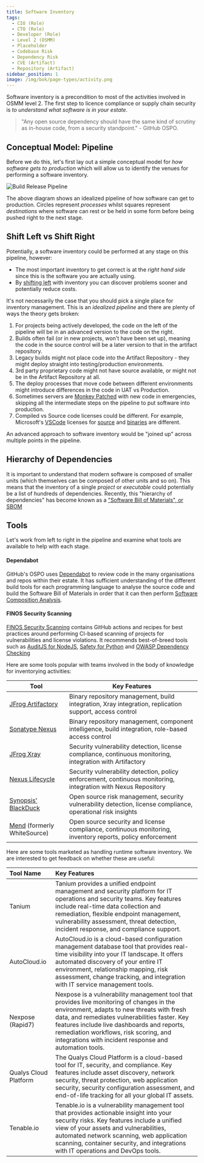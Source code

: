 ```yaml
---
title: Software Inventory
tags: 
  - CIO (Role)
  - CTO (Role)
  - Developer (Role)
  - Level 2 (OSMM)
  - Placeholder
  - Codebase Risk
  - Dependency Risk
  - CVE (Artifact)
  - Repository (Artifact)
sidebar_position: 1
image: /img/bok/page-types/activity.png
---
```


Software inventory is a precondition to most of the activities involved in OSMM level 2.  The first step to licence compliance or supply chain security is _to understand what software is in your estate_.

> "Any open source dependency should have the same kind of scrutiny as in-house code, from a security standpoint." - GitHub OSPO.

## Conceptual Model:  Pipeline

Before we do this, let's first lay out a simple conceptual model for _how software gets to production_ which will allow us to identify the venues for performing a software inventory.

![Build Release Pipeline](/img/bok/build-release-pipeline.png)

The above diagram shows an idealized pipeline of how software can get to production.   Circles represent _processes_ whilst squares represent _destinations_ where software can rest or be held in some form before being pushed right to the next stage.

## Shift Left vs Shift Right

Potentially, a software inventory could be performed at any stage on this pipeline, however:

- The most important inventory to get correct is at the _right hand side_ since this is the software you are actually using.
- By [shifting left](https://www.dynatrace.com/news/blog/what-is-shift-left-and-what-is-shift-right/) with inventory you can discover problems sooner and potentially reduce costs.

It's not necessarily the case that you should pick a single place for inventory management.  This is an _idealized pipeline_ and there are plenty of ways the theory gets broken:

1.  For projects being actively developed, the code on the left of the pipeline will be in an advanced version to the code on the right.
2.  Builds often fail (or in new projects, won't have been set up), meaning the code in the source control will be a later version to that in the artifact repository. 
3.  Legacy builds might not place code into the Artifact Repository - they might deploy straight into testing/production environments.
4.  3rd party proprietary code might not have source available, or might not be in the Artifact Repository at all. 
5.  The deploy processes that move code between different environments might introduce differences in the code in UAT vs Production.
6.  Sometimes servers are [Monkey Patched](https://en.wikipedia.org/wiki/Monkey_patch) with new code in emergencies, skipping all the intermediate steps on the pipeline to put software into production.
7.  Compiled vs Source code licenses could be different.  For example, Microsoft's [VSCode](https://code.visualstudio.com) licenses for [source](https://github.com/microsoft/vscode) and [binaries](https://code.visualstudio.com/license) are different.

An advanced approach to software inventory would be "joined up" across multiple points in the pipeline.

## Hierarchy of Dependencies

It is important to understand that modern software is composed of smaller units (which themselves can be composed of other units and so on).   This means that the inventory of a single _project_ or _executable_ could potentially be a list of hundreds of dependencies.   Recently, this "hierarchy of dependencies" has become known as a ["Software Bill of Materials", or SBOM](../../Artifacts/SBOMs)

## Tools

Let's work from left to right in the pipeline and examine what tools are available to help with each stage.

<BoxOut image="/img/bok/destinations/source-repository.png" title="Source Control"  link="../../Artifacts/Repository#source-repository" linkText="Main Article on Source Repositories">

#### Dependabot

GitHub's OSPO uses [Dependabot](https://github.com/dependabot) to review code in the many organisations and repos within their estate.  It has sufficient understanding of the different build tools for each programming language to analyse the source code and build the Software Bill of Materials in order that it can then perform [Software Composition Analysis](Supply-Chain-Security#software-composition-analysis).

#### FINOS Security Scanning

[FINOS Security Scanning](https://github.com/finos/security-scanning) contains GitHub actions and recipes for best practices around performing CI-based scanning of projects for vulnerabilities and license violations.  It recommends best-of-breed tools such as [AuditJS for NodeJS](https://www.npmjs.com/package/auditjs), [Safety for Python](https://pyup.io/safety/) and [OWASP Dependency Checking](https://github.com/jeremylong/DependencyCheck)

</BoxOut>


<BoxOut image="/img/bok/destinations/artifact-repository.png" title="Artifact Repository" link="../../Artifacts/Repository#artifact-repository" linkText="Main Article on Artifact Repositories">

Here are some tools popular with teams involved in the body of knowledge for inventorying activities:

| Tool                        | Key Features                                                                                                   |
|-----------------------------|----------------------------------------------------------------------------------------------------------------|
| [JFrog Artifactory](https://jfrog.com/artifactory/)                 | Binary repository management, build integration, Xray integration, replication support, access control         |
| [Sonatype Nexus](https://www.sonatype.com/products/nexus-repository)                      | Binary repository management, component intelligence, build integration, role-based access control             |
| [JFrog Xray](https://jfrog.com/solution-sheet/jfrog-xray/)                        | Security vulnerability detection, license compliance, continuous monitoring, integration with Artifactory      |
| [Nexus Lifecycle](https://www.sonatype.com/products/open-source-security-dependency-management)             | Security vulnerability detection, policy enforcement, continuous monitoring, integration with Nexus Repository |
| [Synopsis' BlackDuck](https://www.synopsys.com/software-integrity/security-testing/software-composition-analysis.html)                   | Open source risk management, security vulnerability detection, license compliance, operational risk insights   |
| [Mend](https://mend.io) (formerly WhiteSource) | Open source security and license compliance, continuous monitoring, inventory reports, policy enforcement      |

</BoxOut>

<BoxOut image="/img/bok/destinations/runtime.png" title="Runtime Environments">

Here are some tools marketed as handling runtime software inventory.  We are interested to get feedback on whether these are useful:

| Tool Name   | Key Features |
|:------------|:-------------|
| Tanium      | Tanium provides a unified endpoint management and security platform for IT operations and security teams. Key features include real-time data collection and remediation, flexible endpoint management, vulnerability assessment, threat detection, incident response, and compliance support. |
| AutoCloud.io | AutoCloud.io is a cloud-based configuration management database tool that provides real-time visibility into your IT landscape. It offers automated discovery of your entire IT environment, relationship mapping, risk assessment, change tracking, and integration with IT service management tools. |
| Nexpose (Rapid7) | Nexpose is a vulnerability management tool that provides live monitoring of changes in the environment, adapts to new threats with fresh data, and remediates vulnerabilities faster. Key features include live dashboards and reports, remediation workflows, risk scoring, and integrations with incident response and automation tools. |
| Qualys Cloud Platform | The Qualys Cloud Platform is a cloud-based tool for IT, security, and compliance. Key features include asset discovery, network security, threat protection, web application security, security configuration assessment, and end-of-life tracking for all your global IT assets. |
| Tenable.io | Tenable.io is a vulnerability management tool that provides actionable insight into your security risks. Key features include a unified view of your assets and vulnerabilities, automated network scanning, web application scanning, container security, and integrations with IT operations and DevOps tools. |


</BoxOut>
